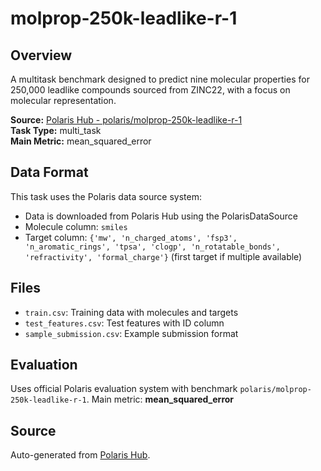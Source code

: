 # molprop-250k-leadlike-r-1

## Overview

A multitask benchmark designed to predict nine molecular properties for 250,000 leadlike compounds sourced from ZINC22, with a focus on molecular representation.

**Source:** [Polaris Hub - polaris/molprop-250k-leadlike-r-1](https://polarishub.io)  
**Task Type:** multi_task  
**Main Metric:** mean_squared_error

## Data Format

This task uses the Polaris data source system:
- Data is downloaded from Polaris Hub using the PolarisDataSource
- Molecule column: `smiles`
- Target column: `{'mw', 'n_charged_atoms', 'fsp3', 'n_aromatic_rings', 'tpsa', 'clogp', 'n_rotatable_bonds', 'refractivity', 'formal_charge'}` (first target if multiple available)

## Files

- `train.csv`: Training data with molecules and targets
- `test_features.csv`: Test features with ID column
- `sample_submission.csv`: Example submission format

## Evaluation

Uses official Polaris evaluation system with benchmark `polaris/molprop-250k-leadlike-r-1`.
Main metric: **mean_squared_error**

## Source

Auto-generated from [Polaris Hub](https://polarishub.io/).
